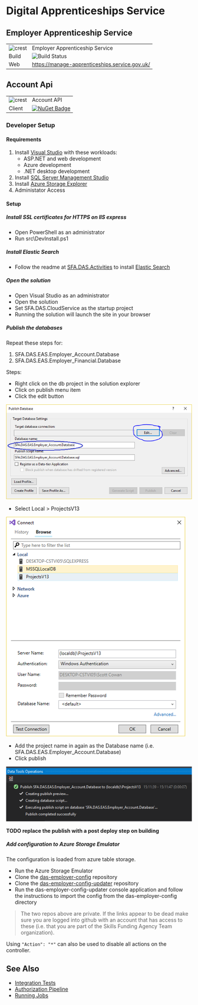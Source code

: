 # Digital Apprenticeships Service

## Employer Apprenticeship Service

|               |               |
| ------------- | ------------- |
|![crest](https://assets.publishing.service.gov.uk/government/assets/crests/org_crest_27px-916806dcf065e7273830577de490d5c7c42f36ddec83e907efe62086785f24fb.png)|Employer Apprenticeship Service|
| Build | ![Build Status](https://sfa-gov-uk.visualstudio.com/_apis/public/build/definitions/c39e0c0b-7aff-4606-b160-3566f3bbce23/101/badge) |
| Web  | https://manage-apprenticeships.service.gov.uk/  |

## Account Api

|               |               |
| ------------- | ------------- |
|![crest](https://assets.publishing.service.gov.uk/government/assets/crests/org_crest_27px-916806dcf065e7273830577de490d5c7c42f36ddec83e907efe62086785f24fb.png)| Account API |
| Client  | [![NuGet Badge](https://buildstats.info/nuget/SFA.DAS.Account.Api.Client)](https://www.nuget.org/packages/SFA.DAS.Account.Api.Client)  |


### Developer Setup

#### Requirements

1. Install [Visual Studio] with these workloads:
    - ASP.NET and web development
    - Azure development
    - .NET desktop development
2. Install [SQL Server Management Studio]
3. Install [Azure Storage Explorer]
4. Administator Access

#### Setup

##### Install SSL certificates for HTTPS on IIS express

- Open PowerShell as an administrator
- Run src\DevInstall.ps1

##### Install Elastic Search

- Follow the readme at [SFA.DAS.Activities] to install [Elastic Search]

##### Open the solution

- Open Visual Studio as an administrator
- Open the solution
- Set SFA.DAS.CloudService as the startup project
- Running the solution will launch the site in your browser

##### Publish the databases

Repeat these steps for:

1. SFA.DAS.EAS.Employer_Account.Database
2. SFA.DAS.EAS.Employer_Financial.Database

Steps:

* Right click on the db project in the solution explorer
* Click on publish menu item
* Click the edit button

![Click the edit button](/docs/img/db1.PNG)

* Select Local > ProjectsV13

![Select Local > ProjectsV13](/docs/img/db2.PNG)

* Add the project name in again as the Database name (i.e. SFA.DAS.EAS.Employer_Account.Database)
* Click publish

![Select Local > ProjectsV13](/docs/img/db3.PNG)

**TODO replace the publish with a post deploy step on building**

##### Add configuration to Azure Storage Emulator

The configuration is loaded from azure table storage.

* Run the Azure Storage Emulator
* Clone the [das-employer-config](https://github.com/SkillsFundingAgency/das-employer-config) repository
* Clone the [das-employer-config-updater](https://github.com/SkillsFundingAgency/das-employer-config-updater) repository
* Run the das-employer-config-updater console application and follow the instructions to import the config from the das-employer-config directory

> The two repos above are private. If the links appear to be dead make sure you are logged into github with an account that has access to these (i.e. that you are part of the Skills Funding Agency Team organization).

  
Using `"Action": "*"` can also be used to disable all actions on the controller.

[Azure Storage Explorer]: http://storageexplorer.com/
[Choclatey]: https://chocolatey.org
[Docker]: https://www.docker.com
[Elastic Search]: https://www.elastic.co/products/elasticsearch
[SFA.DAS.Activities]: https://github.com/SkillsFundingAgency/das-activities/blob/master/README.md
[SQL Server Management Studio]: https://docs.microsoft.com/en-us/sql/ssms/download-sql-server-management-studio-ssms
[Visual Studio]: https://www.visualstudio.com

## See Also
* [Integration Tests](docs/IntegrationTesting.md "Integration Testing")
* [Authorization Pipeline](docs/AuthorizationPipeline.md "Authorization Pipeline")
* [Running Jobs](docs/Jobs/RunningJobs.md "Running Jobs")
